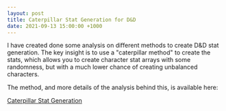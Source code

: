 ```yaml
---
layout: post
title: Caterpillar Stat Generation for D&D
date: 2021-09-13 15:00:00 +1000
---
```


I have created done some analysis on different methods to create D&D stat generation. The key insight is to use a "caterpillar method" to create the stats, which allows you to create character stat arrays with some randomness, but with a much lower chance of creating unbalanced characters.

The method, and more details of the analysis behind this, is available here:

[Caterpillar Stat Generation](/caterpillar-stat-generation/intro.html)